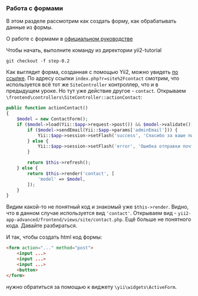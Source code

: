 ### Работа с формами

В этом разделе рассмотрим как создать форму, как обрабатывать данные из формы.

<p class="alert alert-info">О работе с формами в
<a href="https://github.com/yiisoft/yii2/blob/master/docs/guide-ru/start-forms.md" target="_blank">официальном
руководстве</a>
</p>


Чтобы начать, выполните команду из директории yii2-tutorial

```
git checkout -f step-0.2
```

Как выглядит форма, созданная с помощью Yii2,  можно увидеть <a href="/yii2-app-advanced/frontend/web/index.php?r=site%2Fcontact" target="_blank">по ссылке</a>.
По адресу ссылки `index.php?r=site%2Fcontact` смотрим, что используется всё тот же `SiteController` контроллер,
 что и в предыдущем уроке. Но тут уже действие другое - `contact`. Открываем `\frontend\controllers\SiteController::actionContact`:

```php
public function actionContact()
{
    $model = new ContactForm();
    if ($model->load(Yii::$app->request->post()) && $model->validate()) {
        if ($model->sendEmail(Yii::$app->params['adminEmail'])) {
            Yii::$app->session->setFlash('success', 'Спасибо за ваше письмо. Мы свяжемся с вами в ближайшее время.');
        } else {
            Yii::$app->session->setFlash('error', 'Ошибка отправки почты.');
        }

        return $this->refresh();
    } else {
        return $this->render('contact', [
            'model' => $model,
        ]);
    }
}
```

Видим какой-то не понятный код и знакомый уже `$this->render`. Видно, что в данном случае используется вид `'contact'`.
Открываем вид - `yii2-app-advanced/frontend/views/site/contact.php`. Ещё больше не понятного кода. Давайте разбираться.

И так, чтобы создать html код формы:

```html
<form action="..." method="post">
    <input ...>
    <input ...>
    <input ...>
    <button>
</form>
```

нужно обратиться за помощью к виджету `\yii\widgets\ActiveForm`.